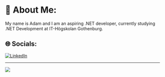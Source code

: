 # 💫 About Me:

My name is Adam and I am an aspiring .NET developer, currently studying .NET Development at IT-Högskolan Gothenburg.

## 🌐 Socials:

[![LinkedIn](https://img.shields.io/badge/LinkedIn-%230077B5.svg?logo=linkedin&logoColor=white)](https://linkedin.com/in/adam-agerling-65247b21a)



---

[![](https://visitcount.itsvg.in/api?id=AdamAgerling&icon=0&color=3)](https://visitcount.itsvg.in)
